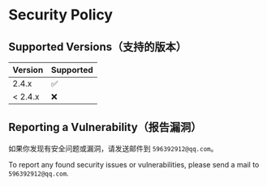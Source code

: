 # Security Policy

## Supported Versions（支持的版本）

| Version | Supported          |
|---------|--------------------|
| 2.4.x   | :white_check_mark: |
| < 2.4.x | :x:                |

## Reporting a Vulnerability（报告漏洞）

如果你发现有安全问题或漏洞，请发送邮件到 `596392912@qq.com`。

To report any found security issues or vulnerabilities, please send a mail to `596392912@qq.com`.
